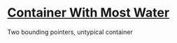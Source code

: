 # [Container With Most Water](https://leetcode.com/problems/container-with-most-water/)

Two bounding pointers, untypical container
